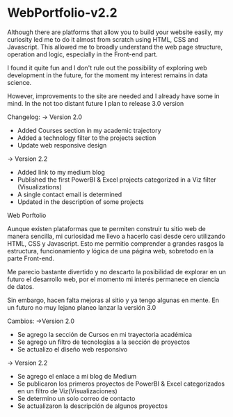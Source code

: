 # WebPortfolio-v2.2

Although there are platforms that allow you to build your website easily, my curiosity led me to do it almost from scratch using HTML, CSS and Javascript. This allowed me to broadly understand the web page structure, operation and logic, especially in the Front-end part.

I found it quite fun and I don't rule out the possibility of exploring web development in the future, for the moment my interest remains in data science.

However, improvements to the site are needed and I already have some in mind. In the not too distant future I plan to release 3.0 version

Changelog:
-> Version 2.0
- Added Courses section in my academic trajectory
- Added a technology filter to the projects section
- Update web responsive design

-> Version 2.2
- Added link to my medium blog
- Published the first PowerBI & Excel projects categorized in a Viz filter (Visualizations)
- A single contact email is determined
- Updated in the description of some projects


Web Porftolio

Aunque existen plataformas que te permiten construir tu sitio web de manera sencilla, mi curiosidad me llevo a hacerlo casi desde cero utilizando HTML, CSS y Javascript. Esto me permitio comprender a grandes rasgos la estructura, funcionamiento y lógica de una página web, sobretodo en la parte Front-end.

Me parecio bastante divertido y no descarto la posibilidad de explorar en un futuro el desarrollo web, por el momento mi interés permanece en ciencia de datos.

Sin embargo, hacen falta mejoras al sitio y ya tengo algunas en mente. En un futuro no muy lejano planeo lanzar la versión 3.0

Cambios:
->Version 2.0
- Se agrego la sección de Cursos en mi trayectoria académica
- Se agrego un filtro de tecnologías a la sección de proyectos
- Se actualizo el diseño web responsivo

-> Version 2.2 
- Se agrego el enlace a mi blog de Medium
- Se publicaron los primeros proyectos de PowerBI & Excel categorizados en un filtro de Viz(Visualizaciones)
- Se determino un solo correo de contacto
- Se actualizaron la descripción de algunos proyectos
